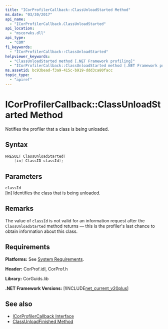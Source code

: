 ```yaml
---
title: "ICorProfilerCallback::ClassUnloadStarted Method"
ms.date: "03/30/2017"
api_name: 
  - "ICorProfilerCallback.ClassUnloadStarted"
api_location: 
  - "mscorwks.dll"
api_type: 
  - "COM"
f1_keywords: 
  - "ICorProfilerCallback::ClassUnloadStarted"
helpviewer_keywords: 
  - "ClassUnloadStarted method [.NET Framework profiling]"
  - "ICorProfilerCallback::ClassUnloadStarted method [.NET Framework profiling]"
ms.assetid: bc93bead-f3a9-415c-b919-ddd3ca80facc
topic_type: 
  - "apiref"
---
```

# ICorProfilerCallback::ClassUnloadStarted Method
Notifies the profiler that a class is being unloaded.  
  
## Syntax  
  
```cpp  
HRESULT ClassUnloadStarted(  
    [in] ClassID classId);  
```  
  
## Parameters  
 `classId`  
 [in] Identifies the class that is being unloaded.  
  
## Remarks  
 The value of `classId` is not valid for an information request after the `ClassUnloadStarted` method returns — this is the profiler's last chance to obtain information about this class.  
  
## Requirements  
 **Platforms:** See [System Requirements](../../../../docs/framework/get-started/system-requirements.md).  
  
 **Header:** CorProf.idl, CorProf.h  
  
 **Library:** CorGuids.lib  
  
 **.NET Framework Versions:** [!INCLUDE[net_current_v20plus](../../../../includes/net-current-v20plus-md.md)]  
  
## See also

- [ICorProfilerCallback Interface](../../../../docs/framework/unmanaged-api/profiling/icorprofilercallback-interface.md)
- [ClassUnloadFinished Method](../../../../docs/framework/unmanaged-api/profiling/icorprofilercallback-classunloadfinished-method.md)
